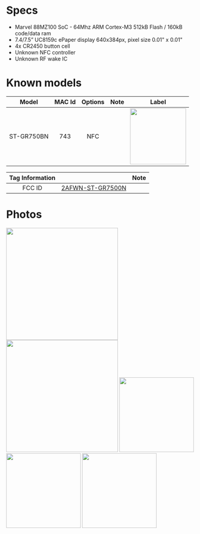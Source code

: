 # Specs #
* Marvel 88MZ100 SoC - 64Mhz ARM Cortex-M3 512kB Flash / 160kB code/data ram
* 7.4/7.5” UC8159c ePaper display 640x384px, pixel size 0.01" x 0.01"
* 4x CR2450 button cell
* Unknown NFC controller
* Unknown RF wake IC

# Known models # 
Model | MAC Id | Options | Note | Label
:-------------------------:|:------:|:-----------------------:|:-------------------------:|:---------------------:
ST-GR750BN | 743 | NFC |  | <img width="150" src="https://github.com/jjwbruijn/OpenEPaperLink/assets/2544995/71abdf20-1f4d-45fc-878b-c3819d69af03">

 Tag Information                     |       | Note
:-------------------------:|:-------------------------:|:-------------------------:
FCC ID | [2AFWN-ST-GR7500N](https://fccid.io/2AFWN-ST-GR7500N)

# Photos #
<img width="300" src="https://github.com/jjwbruijn/OpenEPaperLink/assets/2544995/eea1aec3-4b3e-4086-85bc-ea57f2f03b9f6">
<img width="300" src="https://github.com/jjwbruijn/OpenEPaperLink/assets/2544995/59098cea-ded4-415f-83e7-3a45f83e49a1">
<img width="200" src="https://github.com/jjwbruijn/OpenEPaperLink/assets/2544995/648b75e1-7711-4033-b5d4-b8f5342731a8">
<br/>
<img width="200" src="https://github.com/jjwbruijn/OpenEPaperLink/assets/2544995/fbd360dd-376e-4b49-8a96-13c6e4f44ba5">
<img width="200" src="https://github.com/jjwbruijn/OpenEPaperLink/assets/2544995/959b1767-82ea-4a17-9239-d86a3d0fc98c">
<br/>